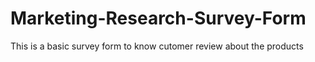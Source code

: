 # Marketing-Research-Survey-Form
This is a basic survey form to know cutomer review about the products
